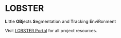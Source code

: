 # LOBSTER
**L**ittle **OB**jects **S**egmentation and **T**racking **E**nviRonment

Visit [LOBSTER Portal](https://sebastients.github.io) for all project resources.
